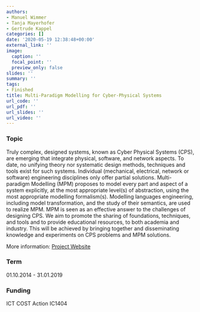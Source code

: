 ```yaml
---
authors:
- Manuel Wimmer
- Tanja Mayerhofer
- Gertrude Kappel
categories: []
date: '2020-05-19 12:38:48+00:00'
external_link: ''
image:
  caption: ''
  focal_point: ''
  preview_only: false
slides: ''
summary: ''
tags:
- Finished
title: Multi-Paradigm Modelling for Cyber-Physical Systems
url_code: ''
url_pdf: ''
url_slides: ''
url_video: ''
---
```


### Topic

Truly complex, designed systems, known as Cyber Physical Systems (CPS), are emerging that integrate physical, software, and network aspects. To date, no unifying theory nor systematic design methods, techniques and tools exist for such systems. Individual (mechanical, electrical, network or software) engineering disciplines only offer partial solutions. Multi-paradigm Modelling (MPM) proposes to model every part and aspect of a system explicitly, at the most appropriate level(s) of abstraction, using the most appropriate modelling formalism(s). Modelling languages engineering, including model transformation, and the study of their semantics, are used to realize MPM. MPM is seen as an effective answer to the challenges of designing CPS. We aim to promote the sharing of foundations, techniques, and tools and to provide educational resources, to both academia and industry. This will be achieved by bringing together and disseminating knowledge and experiments on CPS problems and MPM solutions.

More information: [Project Website](http://www.cost.eu/COST_Actions/ict/Actions/IC1404)

### Term

01.10.2014 - 31.01.2019

### Funding

ICT COST Action IC1404